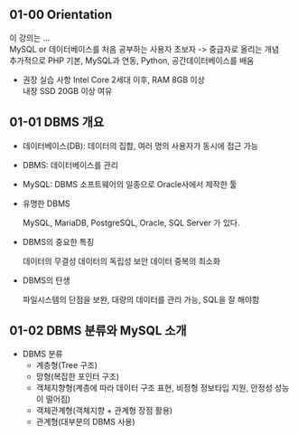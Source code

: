 ## 01-00 Orientation

이 강의는 ...  
MySQL or 데이터베이스를 처음 공부하는 사용자
초보자 -> 중급자로 올리는 개념  
추가적으로 PHP 기본, MySQL과 연동, Python, 공간데이터베이스를 배움

- 권장 실습 사항
  Intel Core 2세대 이후, RAM 8GB 이상  
  내장 SSD 20GB 이상 여유

## 01-01 DBMS 개요

- 데이터베이스(DB): 데이터의 집합, 여러 명의 사용자가 동시에 접근 가능
- DBMS: 데이터베이스를 관리
- MySQL: DBMS 소프트웨어의 일종으로 Oracle사에서 제작한 툴

- 유명한 DBMS

  MySQL, MariaDB, PostgreSQL, Oracle, SQL Server 가 있다.

- DBMS의 중요한 특징

  데이터의 무결성
  데이터의 독립성
  보안
  데이터 중복의 최소화

- DBMS의 탄생

  파일시스템의 단점을 보완, 대량의 데이터를 관리 가능, SQL을 잘 해야함

## 01-02 DBMS 분류와 MySQL 소개

- DBMS 분류
  - 계층형(Tree 구조)
  - 망형(복잡한 포인터 구조)
  - 객체지향형(계층에 따라 데이터 구조 표현, 비정형 정보타입 지원, 안정성 성능이 떨어짐)
  - 객체관계형(객체지향 + 관계형 장점 활용)
  - 관계형(대부분의 DBMS 사용)
